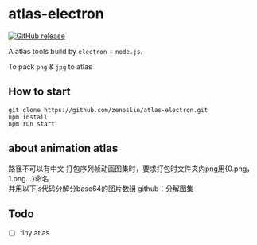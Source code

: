 # atlas-electron

[![GitHub release](https://img.shields.io/badge/release-v0.1.0-blue.svg)](https://github.com/zenoslin/atlas-electron/releases)

A atlas tools build by `electron` + `node.js`.

To pack `png` & `jpg` to atlas

## How to start

``` -shell
git clone https://github.com/zenoslin/atlas-electron.git
npm install
npm run start
```

## about animation atlas

路径不可以有中文
打包序列帧动画图集时，要求打包时文件夹内png用{0.png，1.png...}命名  
并用以下js代码分解分base64的图片数组
github：[分解图集](https://github.com/zenoslin/javascript-demo/tree/master/JavaScript/%E5%9B%BE%E9%9B%86%E5%88%86%E8%A7%A3)

## Todo

- [ ] tiny atlas
